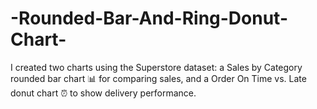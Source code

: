 # -Rounded-Bar-And-Ring-Donut-Chart-
I created two charts using the Superstore dataset: a Sales by Category rounded bar chart 📊 for comparing sales, and a Order On Time vs. Late donut chart ⏰ to show delivery performance.
